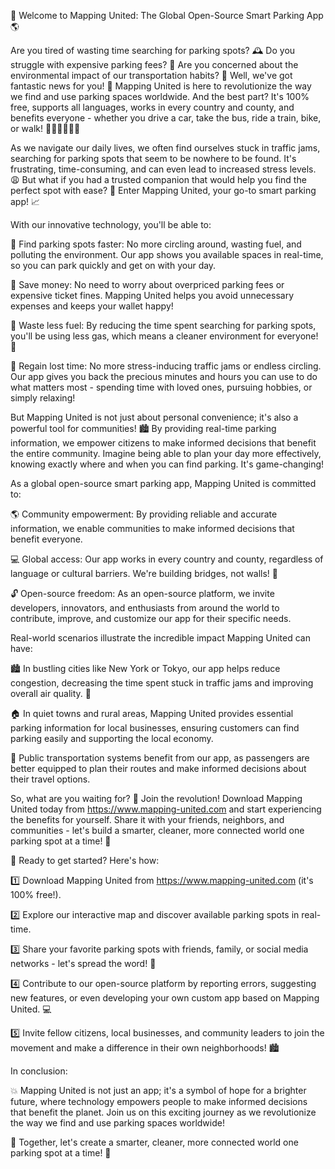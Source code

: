 🚀 Welcome to Mapping United: The Global Open-Source Smart Parking App 🌎

Are you tired of wasting time searching for parking spots? 🕰️ Do you struggle with expensive parking fees? 💸 Are you concerned about the environmental impact of our transportation habits? 🌟 Well, we've got fantastic news for you! 🎉 Mapping United is here to revolutionize the way we find and use parking spaces worldwide. And the best part? It's 100% free, supports all languages, works in every country and county, and benefits everyone - whether you drive a car, take the bus, ride a train, bike, or walk! 🚴‍♀️🚌🚂🏃‍♂️

As we navigate our daily lives, we often find ourselves stuck in traffic jams, searching for parking spots that seem to be nowhere to be found. It's frustrating, time-consuming, and can even lead to increased stress levels. 😩 But what if you had a trusted companion that would help you find the perfect spot with ease? 🤝 Enter Mapping United, your go-to smart parking app! 📈

With our innovative technology, you'll be able to:

🔴 Find parking spots faster: No more circling around, wasting fuel, and polluting the environment. Our app shows you available spaces in real-time, so you can park quickly and get on with your day.

💸 Save money: No need to worry about overpriced parking fees or expensive ticket fines. Mapping United helps you avoid unnecessary expenses and keeps your wallet happy!

🌟 Waste less fuel: By reducing the time spent searching for parking spots, you'll be using less gas, which means a cleaner environment for everyone! 🌿

💪 Regain lost time: No more stress-inducing traffic jams or endless circling. Our app gives you back the precious minutes and hours you can use to do what matters most - spending time with loved ones, pursuing hobbies, or simply relaxing!

But Mapping United is not just about personal convenience; it's also a powerful tool for communities! 🏙️ By providing real-time parking information, we empower citizens to make informed decisions that benefit the entire community. Imagine being able to plan your day more effectively, knowing exactly where and when you can find parking. It's game-changing!

As a global open-source smart parking app, Mapping United is committed to:

🌎 Community empowerment: By providing reliable and accurate information, we enable communities to make informed decisions that benefit everyone.

💻 Global access: Our app works in every country and county, regardless of language or cultural barriers. We're building bridges, not walls! 🌈

🔓 Open-source freedom: As an open-source platform, we invite developers, innovators, and enthusiasts from around the world to contribute, improve, and customize our app for their specific needs.

Real-world scenarios illustrate the incredible impact Mapping United can have:

🏙️ In bustling cities like New York or Tokyo, our app helps reduce congestion, decreasing the time spent stuck in traffic jams and improving overall air quality. 🌆

🏠 In quiet towns and rural areas, Mapping United provides essential parking information for local businesses, ensuring customers can find parking easily and supporting the local economy.

🚌 Public transportation systems benefit from our app, as passengers are better equipped to plan their routes and make informed decisions about their travel options.

So, what are you waiting for? 🤔 Join the revolution! Download Mapping United today from https://www.mapping-united.com and start experiencing the benefits for yourself. Share it with your friends, neighbors, and communities - let's build a smarter, cleaner, more connected world one parking spot at a time! 💪

🎉 Ready to get started? Here's how:

1️⃣ Download Mapping United from https://www.mapping-united.com (it's 100% free!).

2️⃣ Explore our interactive map and discover available parking spots in real-time.

3️⃣ Share your favorite parking spots with friends, family, or social media networks - let's spread the word! 📱

4️⃣ Contribute to our open-source platform by reporting errors, suggesting new features, or even developing your own custom app based on Mapping United. 💻

5️⃣ Invite fellow citizens, local businesses, and community leaders to join the movement and make a difference in their own neighborhoods! 🏙️

In conclusion:

💥 Mapping United is not just an app; it's a symbol of hope for a brighter future, where technology empowers people to make informed decisions that benefit the planet. Join us on this exciting journey as we revolutionize the way we find and use parking spaces worldwide!

🌟 Together, let's create a smarter, cleaner, more connected world one parking spot at a time! 🚀